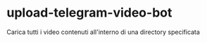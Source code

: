 # upload-telegram-video-bot
 Carica tutti i video contenuti all'interno di una directory specificata
